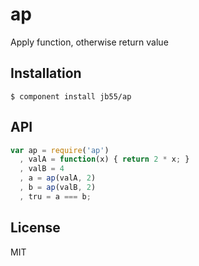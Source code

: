
# ap

  Apply function, otherwise return value

## Installation

    $ component install jb55/ap

## API

```javascript
var ap = require('ap')
  , valA = function(x) { return 2 * x; }
  , valB = 4
  , a = ap(valA, 2)
  , b = ap(valB, 2)
  , tru = a === b;
```

## License

  MIT
